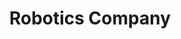---
title: "Robotics Company"
excerpt: "With my enterprise advisor Manager Fan at Shandong Open Platform in Jinan<br/><img src='/images//images/managerfan.JPG'>"
collection: Intership
---